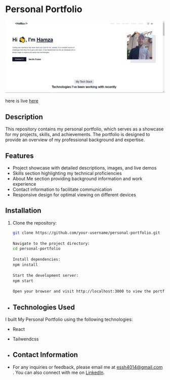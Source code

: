# Personal Portfolio
<p align="center">
  <img src="src/assets/Portfolio.png" alt="Flower Delivery Website Preview">
</p>

here is live [here](https://main--graceful-lebkuchen-5115c5.netlify.app/)
## Description

This repository contains my personal portfolio, which serves as a showcase for my projects, skills, and achievements. The portfolio is designed to provide an overview of my professional background and expertise.

## Features

- Project showcase with detailed descriptions, images, and live demos
- Skills section highlighting my technical proficiencies
- About Me section providing background information and work experience
- Contact information to facilitate communication
- Responsive design for optimal viewing on different devices

## Installation

1. Clone the repository:

   ```bash
   git clone https://github.com/your-username/personal-portfolio.git

   Navigate to the project directory:
   cd personal-portfolio

   Install dependencies:
   npm install

   Start the development server:
   npm start

   Open your browser and visit http://localhost:3000 to view the portfolio.

- ## Technologies Used

I built My Personal Portfolio using the following technologies:

- React
- Tailwendcss

- ## Contact Information

- For any inquiries or feedback, please email me at essh4014@gmail.com . You can also connect with me on [LinkedIn](https://www.linkedin.com/in/hamza-abd-rahim-42bb93267/).
